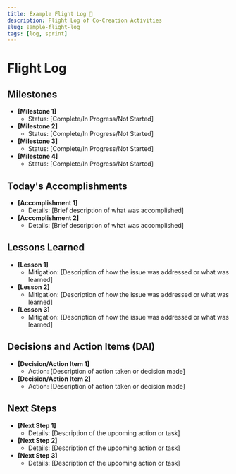 ```yaml
---
title: Example Flight Log 🛫
description: Flight Log of Co-Creation Activities
slug: sample-flight-log
tags: [log, sprint]
---
```


# Flight Log

## Milestones

- **[Milestone 1]**
  - Status: [Complete/In Progress/Not Started]
- **[Milestone 2]**
  - Status: [Complete/In Progress/Not Started]
- **[Milestone 3]**
  - Status: [Complete/In Progress/Not Started]
- **[Milestone 4]**
  - Status: [Complete/In Progress/Not Started]

<!-- truncate -->

## Today's Accomplishments

- **[Accomplishment 1]**
  - Details: [Brief description of what was accomplished]
- **[Accomplishment 2]**
  - Details: [Brief description of what was accomplished]

## Lessons Learned

- **[Lesson 1]**
  - Mitigation: [Description of how the issue was addressed or what was learned]
- **[Lesson 2]**
  - Mitigation: [Description of how the issue was addressed or what was learned]
- **[Lesson 3]**
  - Mitigation: [Description of how the issue was addressed or what was learned]

## Decisions and Action Items (DAI)

- **[Decision/Action Item 1]**
  - Action: [Description of action taken or decision made]
- **[Decision/Action Item 2]**
  - Action: [Description of action taken or decision made]

## Next Steps

- **[Next Step 1]**
  - Details: [Description of the upcoming action or task]
- **[Next Step 2]**
  - Details: [Description of the upcoming action or task]
- **[Next Step 3]**
  - Details: [Description of the upcoming action or task]
